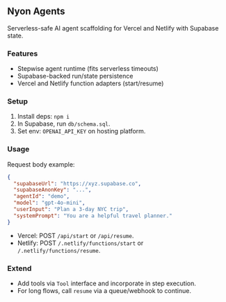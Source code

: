 ## Nyon Agents

Serverless-safe AI agent scaffolding for Vercel and Netlify with Supabase state.

### Features
- Stepwise agent runtime (fits serverless timeouts)
- Supabase-backed run/state persistence
- Vercel and Netlify function adapters (start/resume)

### Setup
1) Install deps: `npm i`
2) In Supabase, run `db/schema.sql`.
3) Set env: `OPENAI_API_KEY` on hosting platform.

### Usage
Request body example:

```json
{
  "supabaseUrl": "https://xyz.supabase.co",
  "supabaseAnonKey": "...",
  "agentId": "demo",
  "model": "gpt-4o-mini",
  "userInput": "Plan a 3-day NYC trip",
  "systemPrompt": "You are a helpful travel planner."
}
```

- Vercel: POST `/api/start` or `/api/resume`.
- Netlify: POST `/.netlify/functions/start` or `/.netlify/functions/resume`.

### Extend
- Add tools via `Tool` interface and incorporate in step execution.
- For long flows, call `resume` via a queue/webhook to continue.

